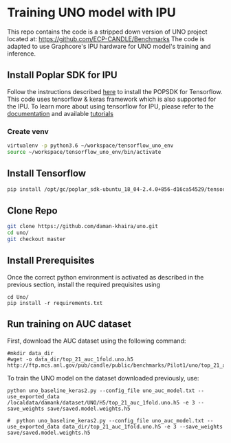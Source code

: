 # Training UNO model with IPU
This repo contains the code is a stripped down version of UNO project located at: https://github.com/ECP-CANDLE/Benchmarks
The code is adapted to use Graphcore's IPU hardware for UNO model's training and inference.

## Install Poplar SDK for IPU
Follow the instructions described [here](https://docs.graphcore.ai/projects/ipu-pod-getting-started/en/latest/installation.html#sdk-installation) to install the POPSDK for Tensorflow. This code uses tensorflow & keras framework which is also supported for the IPU. To learn more about using tensorflow for IPU, please refer to the [documentation](https://docs.graphcore.ai/projects/tensorflow-user-guide/en/latest/index.html) and available [tutorials](https://github.com/graphcore/tutorials/tree/master/tutorials/tensorflow2)

### Create venv

```bash
virtualenv -p python3.6 ~/workspace/tensorflow_uno_env
source ~/workspace/tensorflow_uno_env/bin/activate
```

## Install Tensorflow

```bash
pip install /opt/gc/poplar_sdk-ubuntu_18_04-2.4.0+856-d16ca54529/tensorflow-2.4.4+gc2.4.0+139613+8debb698097+amd_znver1-cp36-cp36m-linux_x86_64.whl
```

## Clone Repo

```bash
git clone https://github.com/daman-khaira/uno.git
cd uno/
git checkout master
```

## Install Prerequisites
Once the correct python environment is activated as described in the previous section, install the required prequisites using
```
cd Uno/
pip install -r requirements.txt
```
## Run training on AUC dataset

First, download the AUC dataset using the following command:
```
#mkdir data_dir
#wget -o data_dir/top_21_auc_1fold.uno.h5 http://ftp.mcs.anl.gov/pub/candle/public/benchmarks/Pilot1/uno/top_21_auc_1fold.uno.h5
```
To train the UNO model on the dataset downloaded previously, use:
```
python uno_baseline_keras2.py --config_file uno_auc_model.txt --use_exported_data /localdata/damank/dataset/UNO/H5/top_21_auc_1fold.uno.h5 -e 3 --save_weights save/saved.model.weights.h5

#  python uno_baseline_keras2.py --config_file uno_auc_model.txt --use_exported_data data_dir/top_21_auc_1fold.uno.h5 -e 3 --save_weights save/saved.model.weights.h5
```
